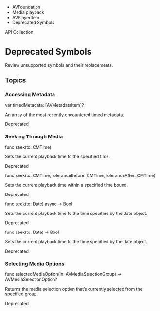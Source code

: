 

- AVFoundation
- Media playback
- AVPlayerItem
-  Deprecated Symbols 

API Collection

# Deprecated Symbols

Review unsupported symbols and their replacements.

## Topics

### Accessing Metadata

var timedMetadata: [AVMetadataItem]?

An array of the most recently encountered timed metadata.

Deprecated

### Seeking Through Media

func seek(to: CMTime)

Sets the current playback time to the specified time.

Deprecated

func seek(to: CMTime, toleranceBefore: CMTime, toleranceAfter: CMTime)

Sets the current playback time within a specified time bound.

Deprecated

func seek(to: Date) async -> Bool

Sets the current playback time to the time specified by the date object.

Deprecated

func seek(to: Date) -> Bool

Sets the current playback time to the time specified by the date object.

Deprecated

### Selecting Media Options

func selectedMediaOption(in: AVMediaSelectionGroup) -> AVMediaSelectionOption?

Returns the media selection option that’s currently selected from the specified group.

Deprecated

